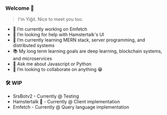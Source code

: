 ### Welcome 🎎

> I'm Yiğit. Nice to meet you too.

- 🔭 I’m currently working on Emfetch
- 🤔 I’m looking for help with Hamstertalk's UI
- 🌱 I’m currently learning MERN stack, server programming, and distributed systems
- 📚 My long term learning goals are deep learning, blockchain systems, and microservices
- 💬 Ask me about Javascript or Python
- 👯 I’m looking to collaborate on anything 😁

### 🛠 WIP

- SrsBotv2 - Currently @ Testing
- Hamstertalk 🐹 - Currently @ Client implementation
- Emfetch - Currently @ Query language implementation

<!--
**HawkBrave/HawkBrave** is a ✨ _special_ ✨ repository because its `README.md` (this file) appears on your GitHub profile.

Here are some ideas to get you started:

- 🔭 I’m currently working on ...
- 🌱 I’m currently learning ...
- 👯 I’m looking to collaborate on ...
- 🤔 I’m looking for help with ...
- 💬 Ask me about ...
- 📫 How to reach me: ...
- 😄 Pronouns: ...
- ⚡ Fun fact: ...
-->
